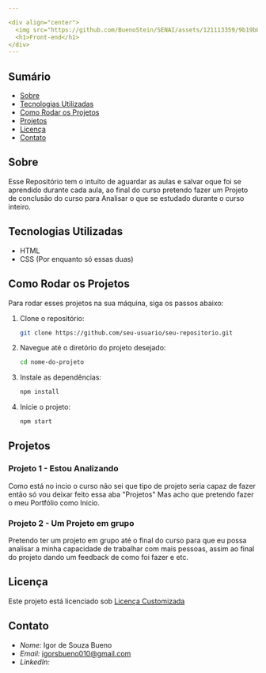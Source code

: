 ```yaml
---

<div align="center">
  <img src="https://github.com/BuenoStein/SENAI/assets/121113359/9b19b88d-9c84-4e19-aeba-fadc4fff6b94" alt="SENAI">
  <h1>Front-end</h1>
</div>
---
```


## Sumário
- [Sobre](#sobre)
- [Tecnologias Utilizadas](#tecnologias-utilizadas)
- [Como Rodar os Projetos](#como-rodar-os-projetos)
- [Projetos](#projetos)
- [Licença](#licença)
- [Contato](#contato)



## Sobre

Esse Repositório tem o intuito de aguardar as aulas e salvar oque foi se aprendido durante cada aula, ao final do curso pretendo fazer um Projeto de conclusão do curso para Analisar o que se estudado durante o curso inteiro.



## Tecnologias Utilizadas

- HTML
- CSS
(Por enquanto só essas duas)




## Como Rodar os Projetos

Para rodar esses projetos na sua máquina, siga os passos abaixo:

1. Clone o repositório:
   ```bash
   git clone https://github.com/seu-usuario/seu-repositorio.git
   ```

2. Navegue até o diretório do projeto desejado:
   ```bash
   cd nome-do-projeto
   ```

3. Instale as dependências:
   ```bash
   npm install
   ```

4. Inicie o projeto:
   ```bash
   npm start
   ```


## Projetos

### Projeto 1 - Estou Analizando  
Como está no incio o curso não sei que tipo de projeto seria capaz de fazer então só vou deixar feito essa aba "Projetos"
Mas acho que pretendo fazer o meu Portfólio como Inicio.

### Projeto 2 - Um Projeto em grupo
Pretendo ter um projeto em grupo até o final do curso para que eu possa analisar a minha capacidade de trabalhar com mais pessoas,
assim ao final do projeto dando um feedback de como foi fazer e etc.




## Licença
Este projeto está licenciado sob <a href="LICENSE">Licença Customizada</a>   




## Contato

- *Nome:* Igor de Souza Bueno
- *Email:* igorsbueno010@gmail.com
- *LinkedIn:* [](https://www.linkedin.com/in/igor-de-souza-3b0b67267/)
